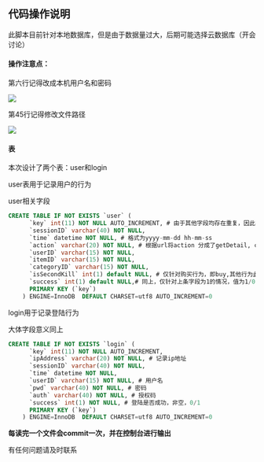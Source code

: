 ## 代码操作说明

此脚本目前针对本地数据库，但是由于数据量过大，后期可能选择云数据库（开会讨论）

#### 操作注意点：

第六行记得改成本机用户名和密码

![](https://riyugo.com/i/2021/05/21/j0ciuc.png)

第45行记得修改文件路径

![](https://riyugo.com/i/2021/05/21/j0uvyh.png)

#### 表

本次设计了两个表：user和login

user表用于记录用户的行为

user相关字段

```sql
CREATE TABLE IF NOT EXISTS `user` (
      `key` int(11) NOT NULL AUTO_INCREMENT, # 由于其他字段均存在重复，因此采用自增字段作主键
      `sessionID` varchar(40) NOT NULL,
      `time` datetime NOT NULL, # 格式为yyyy-mm-dd hh-mm-ss
      `action` varchar(20) NOT NULL, # 根据url将action 分成了getDetail, cart, favor, buy
      `userID` varchar(15) NOT NULL,
      `itemID` varchar(15) NOT NULL,
      `categoryID` varchar(15) NOT NULL,
      `isSecondKill` int(1) default NULL, # 仅针对购买行为，即buy,其他行为此字段为null，购买为0/1
      `success` int(1) default NULL,# 同上，仅针对上条字段为1的情况，值为1/0，其他情况下为null
      PRIMARY KEY (`key`)
    ) ENGINE=InnoDB  DEFAULT CHARSET=utf8 AUTO_INCREMENT=0
```

login用于记录登陆行为

大体字段意义同上

```sql
CREATE TABLE IF NOT EXISTS `login` (
      `key` int(11) NOT NULL AUTO_INCREMENT, 
      `ipAddress` varchar(20) NOT NULL, # 记录ip地址
      `sessionID` varchar(40) NOT NULL,
      `time` datetime NOT NULL,
      `userID` varchar(15) NOT NULL, # 用户名
      `pwd` varchar(40) NOT NULL, # 密码
      `auth` varchar(40) NOT NULL, # 授权码
      `success` int(1) NOT NULL, # 登陆是否成功，非空，0/1
      PRIMARY KEY (`key`)
    ) ENGINE=InnoDB  DEFAULT CHARSET=utf8 AUTO_INCREMENT=0
```

**每读完一个文件会commit一次，并在控制台进行输出**

有任何问题请及时联系



